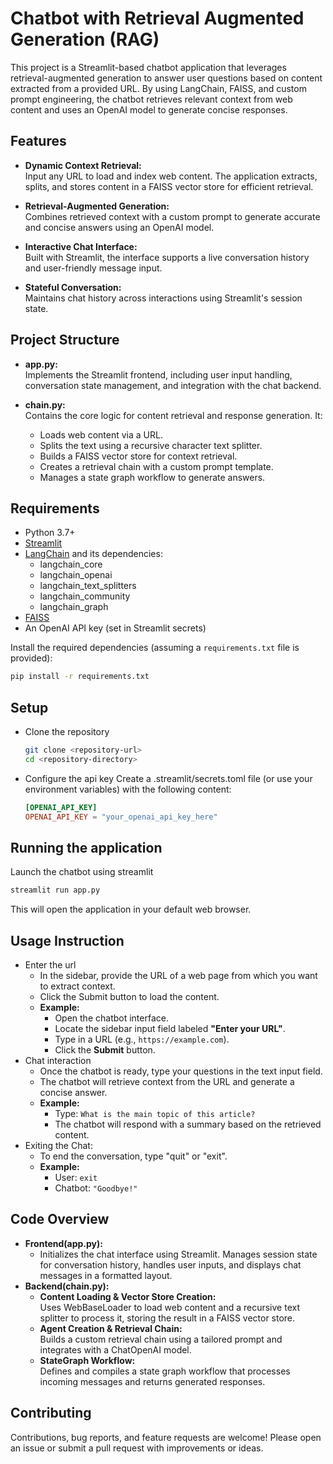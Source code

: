 # Chatbot with Retrieval Augmented Generation (RAG)

This project is a Streamlit-based chatbot application that leverages retrieval-augmented generation to answer user questions based on content extracted from a provided URL. By using LangChain, FAISS, and custom prompt engineering, the chatbot retrieves relevant context from web content and uses an OpenAI model to generate concise responses.

## Features

- **Dynamic Context Retrieval:**  
  Input any URL to load and index web content. The application extracts, splits, and stores content in a FAISS vector store for efficient retrieval.

- **Retrieval-Augmented Generation:**  
  Combines retrieved context with a custom prompt to generate accurate and concise answers using an OpenAI model.

- **Interactive Chat Interface:**  
  Built with Streamlit, the interface supports a live conversation history and user-friendly message input.

- **Stateful Conversation:**  
  Maintains chat history across interactions using Streamlit's session state.

## Project Structure

- **app.py:**  
  Implements the Streamlit frontend, including user input handling, conversation state management, and integration with the chat backend.

- **chain.py:**  
  Contains the core logic for content retrieval and response generation. It:
  - Loads web content via a URL.
  - Splits the text using a recursive character text splitter.
  - Builds a FAISS vector store for context retrieval.
  - Creates a retrieval chain with a custom prompt template.
  - Manages a state graph workflow to generate answers.

## Requirements

- Python 3.7+
- [Streamlit](https://streamlit.io/)
- [LangChain](https://github.com/hwchase17/langchain) and its dependencies:
  - langchain_core
  - langchain_openai
  - langchain_text_splitters
  - langchain_community
  - langchain_graph
- [FAISS](https://github.com/facebookresearch/faiss)
- An OpenAI API key (set in Streamlit secrets)

Install the required dependencies (assuming a `requirements.txt` file is provided):

```bash
pip install -r requirements.txt
```

## Setup

- Clone the repository
  
  ```bash
  git clone <repository-url>
  cd <repository-directory>
  ```
- Configure the api key
  Create a .streamlit/secrets.toml file (or use your environment variables) with the following content:
  
  ```toml
  [OPENAI_API_KEY]
  OPENAI_API_KEY = "your_openai_api_key_here"
  ```

## Running the application

Launch the chatbot using streamlit

```bash
streamlit run app.py
```

This will open the application in your default web browser.

## Usage Instruction

- Enter the url
    - In the sidebar, provide the URL of a web page from which you want to extract context.
    - Click the Submit button to load the content.
    - **Example:**
      - Open the chatbot interface.
      - Locate the sidebar input field labeled **"Enter your URL"**.
      - Type in a URL (e.g., `https://example.com`).
      - Click the **Submit** button.
- Chat interaction
    - Once the chatbot is ready, type your questions in the text input field.
    - The chatbot will retrieve context from the URL and generate a concise answer.
    - **Example:**
      - Type: `What is the main topic of this article?`
      - The chatbot will respond with a summary based on the retrieved content.
- Exiting the Chat:
    - To end the conversation, type "quit" or "exit".
    - **Example:**
      - User: `exit`
      - Chatbot: `"Goodbye!"`
## Code Overview

- **Frontend(app.py):**
   - Initializes the chat interface using Streamlit. Manages session state for conversation history, handles user inputs, and displays chat messages in a formatted layout.
- **Backend(chain.py):**
   - **Content Loading & Vector Store Creation:**
     <br>
      Uses WebBaseLoader to load web content and a recursive text splitter to process it, storing the result in a FAISS vector store.
   - **Agent Creation & Retrieval Chain:**
     <br>
     Builds a custom retrieval chain using a tailored prompt and integrates with a ChatOpenAI model.
   - **StateGraph Workflow:**
     <br>
     Defines and compiles a state graph workflow that processes incoming messages and returns generated responses.
## Contributing
Contributions, bug reports, and feature requests are welcome! Please open an issue or submit a pull request with improvements or ideas.

